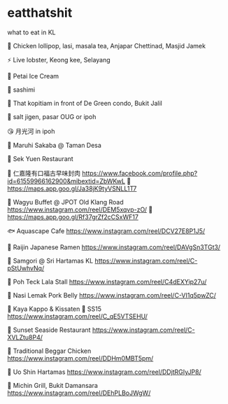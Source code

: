 # eatthatshit
what to eat in KL


🐝 Chicken lollipop, lasi, masala tea, Anjapar Chettinad, Masjid Jamek

⚡ Live lobster, Keong kee, Selayang

🐝 Petai Ice Cream

🐢 sashimi

🦈 That kopitiam in front of De Green condo, Bukit Jalil

🔪 salt jigen, pasar OUG or ipoh

😘 月光河 in ipoh

🍣 Maruhi Sakaba @ Taman Desa

🐖 Sek Yuen Restaurant

🐷 仁嘉隆有口福古早味封肉
https://www.facebook.com/profile.php?id=61559966162900&mibextid=ZbWKwL
📍 https://maps.app.goo.gl/Ja38jK9tyVSNLL1T7

🍖 Wagyu Buffet @ JPOT Old Klang Road
https://www.instagram.com/reel/DEM5xqvp-zO/
📍 https://maps.app.goo.gl/Rf37grZf2cCSxWF17

🐟 Aquascape Cafe
https://www.instagram.com/reel/DCV27E8P1J5/

🍜 Raijin Japanese Ramen
https://www.instagram.com/reel/DAVgSn3TGt3/

🥓 Samgori @ Sri Hartamas KL
https://www.instagram.com/reel/C-pStUwhvNq/

🦪 Poh Teck Lala Stall
https://www.instagram.com/reel/C4dEXYip27u/

🍛 Nasi Lemak Pork Belly
https://www.instagram.com/reel/C-VI1q5pwZC/

🍔 Kaya Kappo & Kissaten 📍 SS15
https://www.instagram.com/reel/C_qE5VTSEHU/

🐠 Sunset Seaside Restaurant
https://www.instagram.com/reel/C-XVLZtu8P4/

🐓 Traditional Beggar Chicken
https://www.instagram.com/reel/DDHm0MBT5pm/

🍣 Uo Shin Hartamas
https://www.instagram.com/reel/DDjtRGIyJP8/

🍖 Michin Grill, Bukit Damansara
https://www.instagram.com/reel/DEhPLBoJWgW/

